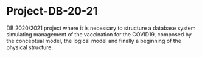 # Project-DB-20-21
DB 2020/2021 project where it is necessary to structure a database system simulating management of the vaccination for the COVID19, composed by the conceptual model, the logical model and finally a beginning of the physical structure. 
